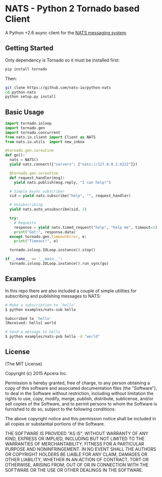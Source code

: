 # NATS - Python 2 Tornado based Client

A Python +2.6 async client for the [NATS messaging system](https://nats.io).

## Getting Started

Only dependency is Tornado so it must be installed first:

```bash
pip install tornado
```

Then:

```bash
git clone https://github.com/nats-io/python-nats
cd python-nats
python setup.py install
```

## Basic Usage

```python
import tornado.ioloop
import tornado.gen
import tornado.concurrent
from nats.io.client import Client as NATS
from nats.io.utils  import new_inbox

@tornado.gen.coroutine
def go():
  nats = NATS()
  yield nats.connect({"servers": ["nats://127.0.0.1:4222"]})

  @tornado.gen.coroutine
  def request_handler(msg):
    yield nats.publish(msg.reply, "I can help!")

  # Simple Async subscriber
  sid = yield nats.subscribe("help", "", request_handler)

  # Unsubscribing
  yield nats.auto_unsubscribe(sid, 1)

  try:
    # Requests
    response = yield nats.timed_request("help", "help me", timeout=1)
    print("Got:", response.data)
  except tornado.gen.TimeoutError, e:
    print("Timeout!", e)

  tornado.ioloop.IOLoop.instance().stop()

if __name__ == '__main__':
  tornado.ioloop.IOLoop.instance().run_sync(go)
```

## Examples

In this repo there are also included a couple of simple utilities
for subscribing and publishing messages to NATS:

```sh
# Make a subscription to 'hello'
$ python examples/nats-sub hello

Subscribed to 'hello'
[Received: hello] world

# Send a message to hello
$ python examples/nats-pub hello -d "world"
```

## License

(The MIT License)

Copyright (c) 2015 Apcera Inc.<br/>

Permission is hereby granted, free of charge, to any person obtaining a copy
of this software and associated documentation files (the "Software"), to
deal in the Software without restriction, including without limitation the
rights to use, copy, modify, merge, publish, distribute, sublicense, and/or
sell copies of the Software, and to permit persons to whom the Software is
furnished to do so, subject to the following conditions:

The above copyright notice and this permission notice shall be included in
all copies or substantial portions of the Software.

THE SOFTWARE IS PROVIDED "AS IS", WITHOUT WARRANTY OF ANY KIND, EXPRESS OR
IMPLIED, INCLUDING BUT NOT LIMITED TO THE WARRANTIES OF MERCHANTABILITY,
FITNESS FOR A PARTICULAR PURPOSE AND NONINFRINGEMENT. IN NO EVENT SHALL THE
AUTHORS OR COPYRIGHT HOLDERS BE LIABLE FOR ANY CLAIM, DAMAGES OR OTHER
LIABILITY, WHETHER IN AN ACTION OF CONTRACT, TORT OR OTHERWISE, ARISING
FROM, OUT OF OR IN CONNECTION WITH THE SOFTWARE OR THE USE OR OTHER DEALINGS
IN THE SOFTWARE.
